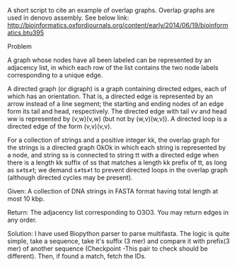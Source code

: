 A short script to cite an example of overlap graphs. Overlap graphs are used in denovo assembly. See below link: http://bioinformatics.oxfordjournals.org/content/early/2014/06/19/bioinformatics.btu395

Problem

A graph whose nodes have all been labeled can be represented by an adjacency list, in which each row of the list contains the two node labels corresponding to a unique edge.

A directed graph (or digraph) is a graph containing directed edges, each of which has an orientation. That is, a directed edge is represented by an arrow instead of a line segment; the starting and ending nodes of an edge form its tail and head, respectively. The directed edge with tail vv and head ww is represented by (v,w)(v,w) (but not by (w,v)(w,v)). A directed loop is a directed edge of the form (v,v)(v,v).

For a collection of strings and a positive integer kk, the overlap graph for the strings is a directed graph OkOk in which each string is represented by a node, and string ss is connected to string tt with a directed edge when there is a length kk suffix of ss that matches a length kk prefix of tt, as long as s≠ts≠t; we demand s≠ts≠t to prevent directed loops in the overlap graph (although directed cycles may be present).

Given: A collection of DNA strings in FASTA format having total length at most 10 kbp.

Return: The adjacency list corresponding to O3O3. You may return edges in any order.

Solution: I have used Biopython parser to parse multifasta. The logic is quite simple, take a sequence, take it's suffix (3 mer) and compare it with prefix(3 mer) of another sequence (Checkpoint -This pair to check should be different). Then, if found a match, fetch the IDs.
